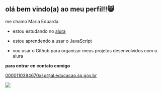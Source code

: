 ## olá bem vindo(a) ao meu perfil!!😸

me chamo Maria Eduarda

- estou estudando no [alura](https://www.alura.com.br)

- estou aprendendo a usar o JavaScript

- vou usar o Github para organizar meus projetos desenvolvidos com o alura


**para entrar en contato comigo**

0000110384670xsp@al.educacao.sp.gov.br

![](https://media1.tenor.com/m/TfZ6HuoTzAYAAAAC/vocaloid-miku.gif
)
